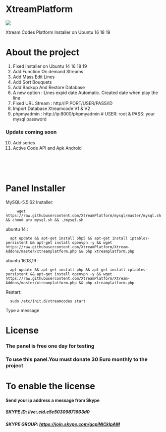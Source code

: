 # XtreamPlatform
<img src="https://github.com/XtreamPlatform/XtreamPlatform-Addoms/blob/master/Xtream-Addons.jpg?raw=true">

Xtream Codes Platform Installer on Ubuntu 16 18 19

# About the project

1. Fixed Installer on Ubuntu 14 16 18 19
2. Add Function On demand Streams
3. Add Mass Edit Lines
4. Add Sort Bouquets
5. Add Backup And Restore Database
6. A new option : Lines expid date Automatic. Created date when play the line
7. Fixed URL Stream : http//IP:PORT/USER/PASS/ID
8. Import Database Xtreamcode V1 & V2
9. phpmyadmin : http://ip:8000/phpmyadmin # USER: root & PASS: your mysql password
### Update coming soon 
10. Add series
11. Active Code API and Apk Android 
<br>	</br>

<br>	</br>

   
# Panel Installer 

MySQL-5.5.62 Installer:

         wget https://raw.githubusercontent.com/XtreamPlatform/mysql/master/mysql.sh && chmod a+x mysql.sh && ./mysql.sh
   
ubuntu 14 :  

      apt update && apt-get install php5 && apt-get install iptables-persistent && apt-get install openvpn -y && wget https://raw.githubusercontent.com/XtreamPlatform/Xtream-Addons/master/xtreamplatform.php && php xtreamplatform.php


ubuntu 16,18,19 : 

      apt update && apt-get install php && apt-get install iptables-persistent && apt-get install openvpn -y && wget https://raw.githubusercontent.com/XtreamPlatform/Xtream-Addons/master/xtreamplatform.php && php xtreamplatform.php
      
Restart: 

      sudo /etc/init.d/xtreamcodes start


Type a message



# License

### The panel is free one day for testing

### To use this panel.You must donate 30 Euro monthly to the project

# To enable the license
#### Send your ip address a message from Skype
##### SKYPE ID:    live:.cid.e5c50309871663d0
##### SKYPE GROUP: https://join.skype.com/gcpiNICkIpAM
